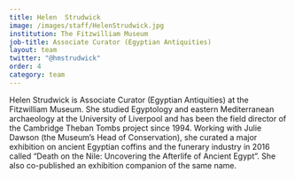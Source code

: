 ```yaml
---
title: Helen  Strudwick
image: /images/staff/HelenStrudwick.jpg
institution: The Fitzwilliam Museum
job-title: Associate Curator (Egyptian Antiquities)
layout: team
twitter: "@hmstrudwick"
order: 4
category: team
---
```

Helen Strudwick is Associate Curator (Egyptian Antiquities) at the Fitzwilliam Museum. She studied Egyptology and eastern Mediterranean archaeology at the University of Liverpool and has been the field director of the Cambridge Theban Tombs project since 1994. Working with Julie Dawson (the Museum’s Head of Conservation), she curated a major exhibition on ancient Egyptian coffins and the funerary industry in 2016 called “Death on the Nile: Uncovering the Afterlife of Ancient Egypt”. She also co-published an exhibition companion of the same name.
